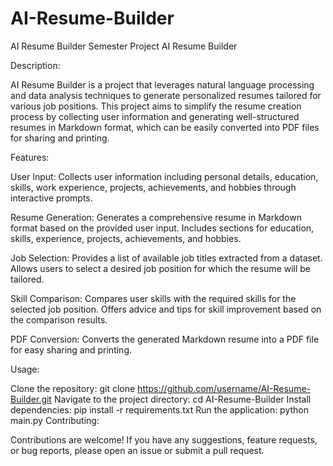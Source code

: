 # AI-Resume-Builder
AI Resume Builder Semester Project
AI Resume Builder

Description:

AI Resume Builder is a project that leverages natural language processing and data analysis techniques to generate personalized resumes tailored for various job positions. This project aims to simplify the resume creation process by collecting user information and generating well-structured resumes in Markdown format, which can be easily converted into PDF files for sharing and printing.

Features:

User Input: Collects user information including personal details, education, skills, work experience, projects, achievements, and hobbies through interactive prompts.

Resume Generation: Generates a comprehensive resume in Markdown format based on the provided user input. Includes sections for education, skills, experience, projects, achievements, and hobbies.

Job Selection: Provides a list of available job titles extracted from a dataset. Allows users to select a desired job position for which the resume will be tailored.

Skill Comparison: Compares user skills with the required skills for the selected job position. Offers advice and tips for skill improvement based on the comparison results.

PDF Conversion: Converts the generated Markdown resume into a PDF file for easy sharing and printing.

Usage:

Clone the repository: git clone https://github.com/username/AI-Resume-Builder.git
Navigate to the project directory: cd AI-Resume-Builder
Install dependencies: pip install -r requirements.txt
Run the application: python main.py
Contributing:

Contributions are welcome! If you have any suggestions, feature requests, or bug reports, please open an issue or submit a pull request.
